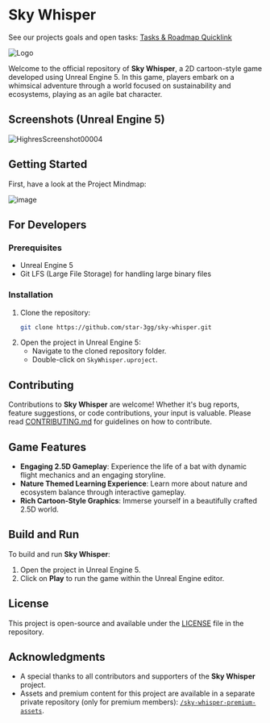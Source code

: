 # Sky Whisper

See our projects goals and open tasks: [Tasks & Roadmap Quicklink](https://github.com/orgs/sky-whisper/projects/1)

![Logo](https://github.com/star-3gg/sky-whisper/assets/147496446/f937aad1-c534-4b87-a231-f2beade55cf2)

Welcome to the official repository of **Sky Whisper**, a 2D cartoon-style game developed using Unreal Engine 5. In this game, players embark on a whimsical adventure through a world focused on sustainability and ecosystems, playing as an agile bat character.

## Screenshots (Unreal Engine 5)

![HighresScreenshot00004](https://github.com/star-3gg/sky-whisper/assets/147496446/07e082fc-018b-4274-b4b0-ce1925524685)

## Getting Started

First, have a look at the Project Mindmap:

![image](https://github.com/star-3gg/sky-whisper/assets/147496446/ee84d6b3-1643-410d-93f0-9524189776e2)

<!--
## For Players

[Public release builds comming soon...]
-->
## For Developers

### Prerequisites

- Unreal Engine 5
- Git LFS (Large File Storage) for handling large binary files

### Installation

1. Clone the repository:
   ```bash
   git clone https://github.com/star-3gg/sky-whisper.git
   ```
2. Open the project in Unreal Engine 5:
   - Navigate to the cloned repository folder.
   - Double-click on `SkyWhisper.uproject`.

## Contributing

Contributions to **Sky Whisper** are welcome! Whether it's bug reports, feature suggestions, or code contributions, your input is valuable. Please read [CONTRIBUTING.md](CONTRIBUTING.md) for guidelines on how to contribute.

## Game Features

- **Engaging 2.5D Gameplay**: Experience the life of a bat with dynamic flight mechanics and an engaging storyline.
- **Nature Themed Learning Experience**: Learn more about nature and ecosystem balance through interactive gameplay.
- **Rich Cartoon-Style Graphics**: Immerse yourself in a beautifully crafted 2.5D world.

## Build and Run

To build and run **Sky Whisper**:

1. Open the project in Unreal Engine 5.
2. Click on **Play** to run the game within the Unreal Engine editor.

## License

This project is open-source and available under the [LICENSE](LICENSE) file in the repository.

## Acknowledgments

- A special thanks to all contributors and supporters of the **Sky Whisper** project.
- Assets and premium content for this project are available in a separate private repository (only for premium members): [`/sky-whisper-premium-assets`](https://github.com/star-3gg/sky-whisper-premium-assets).
